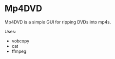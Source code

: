 Mp4DVD
======

Mp4DVD is a simple GUI for ripping DVDs into mp4s. 

Uses:

- vobcopy
- cat
- ffmpeg
